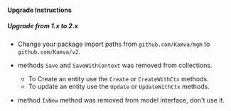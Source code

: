 #### Upgrade Instructions

##### Upgrade from 1.x to 2.x
* Change your package import paths from `github.com/Kamva/mgm` 
to `github.com/Kamva/v2`.

* methods `Save` and `SaveWithContext` was removed from collections.
    * To Create an entity use the `Create` or `CreateWithCtx` methods.
    * To update an entity use the `Update` or `UpdateWithCtx` methods.

* method `IsNew` method was removed from model interface,
 don't use it.


  